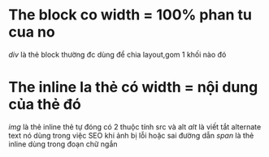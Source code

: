 # The block co width = 100% phan tu cua no

_div_ là thẻ block thường đc dùng để chia layout,gom 1 khối nào đó

# The inline la thẻ có width = nội dung của thẻ đó

_img_ là thẻ inline thẻ tự đóng có 2 thuộc tính src và alt
_alt_ là viết tắt alternate text nó dùng trong việc SEO khi ảnh bị lỗi hoặc sai đường dẫn
_span_ là thẻ inline dùng trong đoạn chữ ngắn
